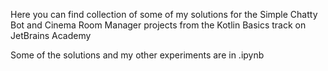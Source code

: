 Here you can find collection of some of my solutions for the Simple Chatty Bot and Cinema Room Manager projects from the Kotlin Basics track on JetBrains Academy

Some of the solutions and my other experiments are in .ipynb
